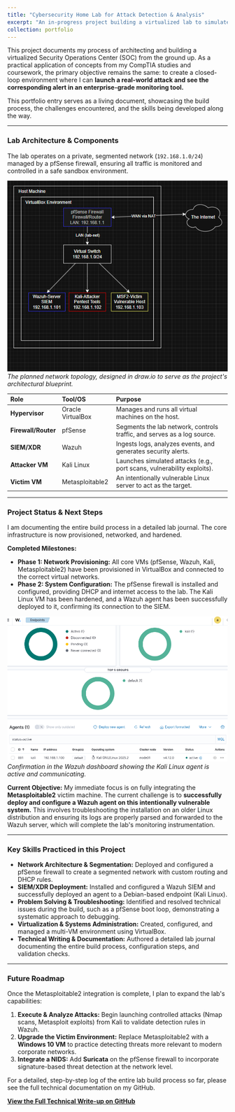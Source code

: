 ```yaml
---
title: "Cybersecurity Home Lab for Attack Detection & Analysis"
excerpt: "An in-progress project building a virtualized lab to simulate, detect, and analyze cyber attacks using pfSense (Firewall) and Wazuh (SIEM/XDR)."
collection: portfolio
---
```


This project documents my process of architecting and building a virtualized Security Operations Center (SOC) from the ground up. As a practical application of concepts from my CompTIA studies and coursework, the primary objective remains the same: to create a closed-loop environment where I can **launch a real-world attack and see the corresponding alert in an enterprise-grade monitoring tool.**

This portfolio entry serves as a living document, showcasing the build process, the challenges encountered, and the skills being developed along the way.

---

### Lab Architecture & Components

The lab operates on a private, segmented network (`192.168.1.0/24`) managed by a pfSense firewall, ensuring all traffic is monitored and controlled in a safe sandbox environment.

![Network Topology](/images/Topology_of_Project.png)
*The planned network topology, designed in draw.io to serve as the project's architectural blueprint.*

| Role              | Tool/OS             | Purpose                                                                 |
|:------------------|:--------------------|:------------------------------------------------------------------------|
| **Hypervisor**    | Oracle VirtualBox   | Manages and runs all virtual machines on the host.                      |
| **Firewall/Router** | pfSense             | Segments the lab network, controls traffic, and serves as a log source. |
| **SIEM/XDR**      | Wazuh               | Ingests logs, analyzes events, and generates security alerts.           |
| **Attacker VM**   | Kali Linux          | Launches simulated attacks (e.g., port scans, vulnerability exploits).  |
| **Victim VM**     | Metasploitable2     | An intentionally vulnerable Linux server to act as the target.          |

---

### Project Status & Next Steps

I am documenting the entire build process in a detailed lab journal. The core infrastructure is now provisioned, networked, and hardened.

**Completed Milestones:**
*   **Phase 1: Network Provisioning:** All core VMs (pfSense, Wazuh, Kali, Metasploitable2) have been provisioned in VirtualBox and connected to the correct virtual networks.
*   **Phase 2: System Configuration:** The pfSense firewall is installed and configured, providing DHCP and internet access to the lab. The Kali Linux VM has been hardened, and a Wazuh agent has been successfully deployed to it, confirming its connection to the SIEM.

![Wazuh Agent Confirmation](/images/Kali_deployed_agent.png)
*Confirmation in the Wazuh dashboard showing the Kali Linux agent is active and communicating.*

**Current Objective:**
My immediate focus is on fully integrating the **Metasploitable2** victim machine. The current challenge is to **successfully deploy and configure a Wazuh agent on this intentionally vulnerable system.** This involves troubleshooting the installation on an older Linux distribution and ensuring its logs are properly parsed and forwarded to the Wazuh server, which will complete the lab's monitoring instrumentation.

---

### Key Skills Practiced in this Project

*   **Network Architecture & Segmentation:** Deployed and configured a pfSense firewall to create a segmented network with custom routing and DHCP rules.
*   **SIEM/XDR Deployment:** Installed and configured a Wazuh SIEM and successfully deployed an agent to a Debian-based endpoint (Kali Linux).
*   **Problem Solving & Troubleshooting:** Identified and resolved technical issues during the build, such as a pfSense boot loop, demonstrating a systematic approach to debugging.
*   **Virtualization & Systems Administration:** Created, configured, and managed a multi-VM environment using VirtualBox.
*   **Technical Writing & Documentation:** Authored a detailed lab journal documenting the entire build process, configuration steps, and validation checks.

---

### Future Roadmap

Once the Metasploitable2 integration is complete, I plan to expand the lab's capabilities:
1.  **Execute & Analyze Attacks:** Begin launching controlled attacks (Nmap scans, Metasploit exploits) from Kali to validate detection rules in Wazuh.
2.  **Upgrade the Victim Environment:** Replace Metasploitable2 with a **Windows 10 VM** to practice detecting threats more relevant to modern corporate networks.
3.  **Integrate a NIDS:** Add **Suricata** on the pfSense firewall to incorporate signature-based threat detection at the network level.

For a detailed, step-by-step log of the entire lab build process so far, please see the full technical documentation on my GitHub.

[**View the Full Technical Write-up on GitHub**](https://github.com/busch-l/Home-SOC-Lab)
